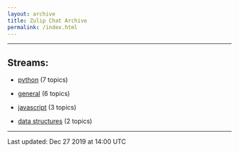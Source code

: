 ```yaml
---
layout: archive
title: Zulip Chat Archive
permalink: /index.html
---
```


---

## Streams:

* [python](213224python/index.html) (7 topics)

* [general](213222general/index.html) (6 topics)

* [javascript](217809javascript/index.html) (3 topics)

* [data structures](217915datastructures/index.html) (2 topics)

<hr><p>Last updated: Dec 27 2019 at 14:00 UTC</p>